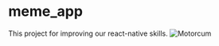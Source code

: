 # meme_app
This project for improving our react-native skills.
![Motorcum](https://github.com/OFD16/meme_app/assets/96663769/b83c911b-6727-480e-9c0c-f165a338bccc)

